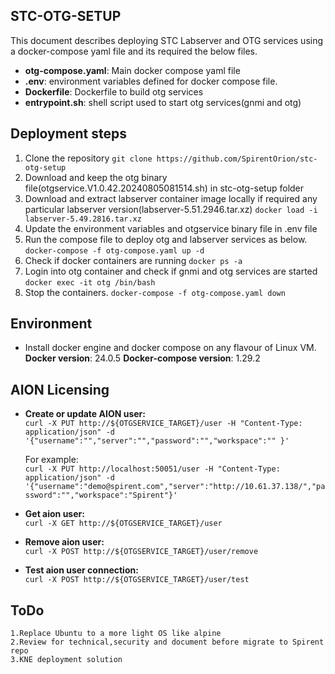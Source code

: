 ## STC-OTG-SETUP

This document describes deploying STC Labserver and OTG services using a docker-compose yaml file and its required the below files.

  - **otg-compose.yaml**: Main docker compose yaml file
  - **.env**: environment variables defined for docker compose file.
  - **Dockerfile**: Dockerfile to build otg services
  - **entrypoint.sh**: shell script used to start otg services(gnmi and otg)

## Deployment steps
 1. Clone the repository
      `git clone https://github.com/SpirentOrion/stc-otg-setup`
 2. Download and keep the otg binary file(otgservice.V1.0.42.20240805081514.sh) in stc-otg-setup folder
 3. Download and extract labserver container image locally if required any particular labserver version(labserver-5.51.2946.tar.xz)
      `docker load -i labserver-5.49.2816.tar.xz`
 4. Update the environment variables and otgservice binary file in .env file
 5. Run the compose file to deploy otg and labserver services as below.
      `docker-compose -f otg-compose.yaml up -d`
 6. Check if docker containers are running
      `docker ps -a`
 7. Login into otg container and check if gnmi and otg services are started
      `docker exec -it otg /bin/bash`
 8. Stop the containers.
      `docker-compose -f otg-compose.yaml down`

## Environment
  - Install docker engine and docker compose on any flavour of Linux VM.
      **Docker version**: 24.0.5
      **Docker-compose version**: 1.29.2

## AION Licensing
  - **Create or update AION user:**<br>
    `curl -X PUT http://${OTGSERVICE_TARGET}/user -H "Content-Type: application/json" -d '{"username":"","server":"","password":"","workspace":"" }'`

    For example:<br>
    `curl -X PUT http://localhost:50051/user -H "Content-Type: application/json" -d '{"username":"demo@spirent.com","server":"http://10.61.37.138/","password":"","workspace":"Spirent"}'`
  - **Get aion user:**<br>
    `curl -X GET http://${OTGSERVICE_TARGET}/user`
  - **Remove aion user:**<br>
    `curl -X POST http://${OTGSERVICE_TARGET}/user/remove`
  - **Test aion user connection:**<br>
     `curl -X POST http://${OTGSERVICE_TARGET}/user/test`

## ToDo
    1.Replace Ubuntu to a more light OS like alpine
    2.Review for technical,security and document before migrate to Spirent repo
    3.KNE deployment solution
